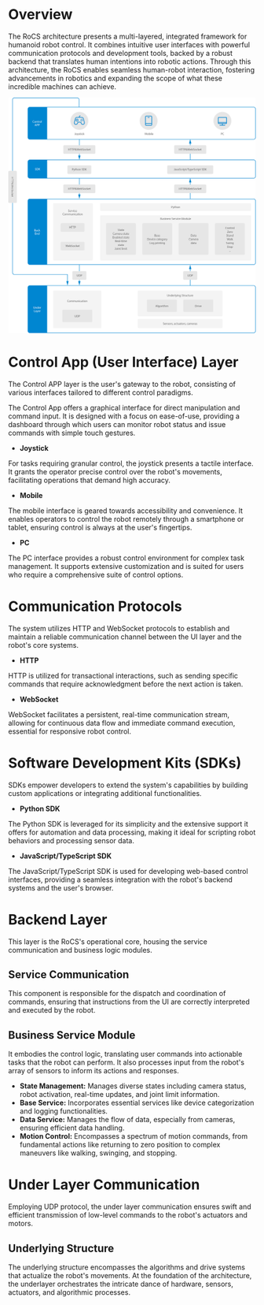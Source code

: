 # Overview

The RoCS architecture presents a multi-layered, integrated framework for humanoid robot control. It combines intuitive user interfaces with powerful communication protocols and development tools, backed by a robust backend that translates human intentions into robotic actions. Through this architecture, the RoCS enables seamless human-robot interaction, fostering advancements in robotics and expanding the scope of what these incredible machines can achieve.

![img](static/software_architecture.png "size:40%")

# Control App (User Interface) Layer

The Control APP layer is the user's gateway to the robot, consisting of various interfaces tailored to different control paradigms.

The Control App offers a graphical interface for direct manipulation and command input. It is designed with a focus on ease-of-use, providing a dashboard through which users can monitor robot status and issue commands with simple touch gestures.

* **Joystick**

For tasks requiring granular control, the joystick presents a tactile interface. It grants the operator precise control over the robot's movements, facilitating operations that demand high accuracy.

* **Mobile**

The mobile interface is geared towards accessibility and convenience. It enables operators to control the robot remotely through a smartphone or tablet, ensuring control is always at the user's fingertips.

* **PC**

The PC interface provides a robust control environment for complex task management. It supports extensive customization and is suited for users who require a comprehensive suite of control options.

# Communication Protocols

The system utilizes HTTP and WebSocket protocols to establish and maintain a reliable communication channel between the UI layer and the robot's core systems.

* **HTTP**

HTTP is utilized for transactional interactions, such as sending specific commands that require acknowledgment before the next action is taken.

* **WebSocket**

WebSocket facilitates a persistent, real-time communication stream, allowing for continuous data flow and immediate command execution, essential for responsive robot control.

# Software Development Kits (SDKs)

SDKs empower developers to extend the system's capabilities by building custom applications or integrating additional functionalities.

* **Python SDK**

The Python SDK is leveraged for its simplicity and the extensive support it offers for automation and data processing, making it ideal for scripting robot behaviors and processing sensor data.

* **JavaScript/TypeScript SDK**

The JavaScript/TypeScript SDK is used for developing web-based control interfaces, providing a seamless integration with the robot's backend systems and the user's browser.

# Backend Layer

This layer is the RoCS's operational core, housing the service communication and business logic modules.

## **Service Communication**

This component is responsible for the dispatch and coordination of commands, ensuring that instructions from the UI are correctly interpreted and executed by the robot.

## **Business Service Module**

It embodies the control logic, translating user commands into actionable tasks that the robot can perform. It also processes input from the robot's array of sensors to inform its actions and responses.

* **State Management:** Manages diverse states including camera status, robot activation, real-time updates, and joint limit information.
* **Base Service:** Incorporates essential services like device categorization and logging functionalities.
* **Data Service:** Manages the flow of data, especially from cameras, ensuring efficient data handling.
* **Motion Control:** Encompasses a spectrum of motion commands, from fundamental actions like returning to zero position to complex maneuvers like walking, swinging, and stopping.

# Under Layer Communication

Employing UDP protocol, the under layer communication ensures swift and efficient transmission of low-level commands to the robot's actuators and motors.

## Underlying Structure

The underlying structure encompasses the algorithms and drive systems that actualize the robot's movements. At the foundation of the architecture, the underlayer orchestrates the intricate dance of hardware, sensors, actuators, and algorithmic processes.
